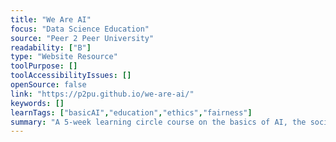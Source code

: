 ```yaml
---
title: "We Are AI"
focus: "Data Science Education"
source: "Peer 2 Peer University"
readability: ["B"]
type: "Website Resource"
toolPurpose: []
toolAccessibilityIssues: []
openSource: false
link: "https://p2pu.github.io/we-are-ai/"
keywords: []
learnTags: ["basicAI","education","ethics","fairness"]
summary: "A 5-week learning circle course on the basics of AI, the social and ethical dimensions of AI, and how AI is used. "
---
```


